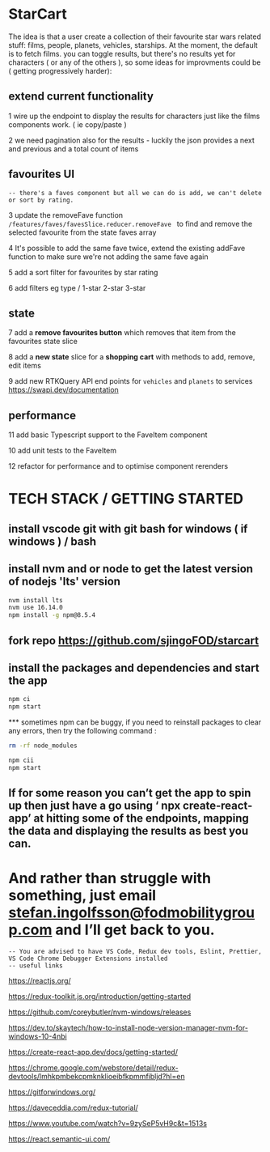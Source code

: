 # StarCart

The idea is that a user create a collection of their favourite star wars related stuff: films, people, planets, vehicles, starships. At the
moment, the default is to fetch films. you can toggle results, but there's no results yet for characters ( or any of the others ), so some
ideas for improvments could be ( getting progressively harder):

## extend current functionality

1 wire up the endpoint to display the results for characters just like the films components work. ( ie copy/paste )

2 we need pagination also for the results - luckily the json provides a next and previous and a total count of items

## favourites UI

    -- there's a faves component but all we can do is add, we can't delete or sort by rating.

3 update the removeFave function <code> /features/faves/favesSlice.reducer.removeFave </code> to find and remove the selected favourite from
the state faves array

4 It's possible to add the same fave twice, extend the existing addFave function to make sure we're not adding the same fave again

5 add a sort filter for favourites by star rating

6 add filters eg type / 1-star 2-star 3-star

## state

7 add a **remove favourites button** which removes that item from the favourites state slice

8 add a **new state** slice for a **shopping cart** with methods to add, remove, edit items

9 add new RTKQuery API end points for `vehicles` and `planets` to services https://swapi.dev/documentation

## performance

11 add basic Typescript support to the FaveItem component

10 add unit tests to the FaveItem

12 refactor for performance and to optimise component rerenders

# TECH STACK / GETTING STARTED

## install vscode git with git bash for windows ( if windows ) / bash

## install nvm and or node to get the latest version of nodejs 'lts' version

```bash
nvm install lts
nvm use 16.14.0
npm install -g npm@8.5.4
```

## fork repo https://github.com/sjingoFOD/starcart

## install the packages and dependencies and start the app

```bash
npm ci
npm start
```

\*\*\* sometimes npm can be buggy, if you need to reinstall packages to clear any errors, then try the following command :

```bash
rm -rf node_modules

npm cii
npm start
```

## If for some reason you can’t get the app to spin up then just have a go using ‘ npx create-react-app’ at hitting some of the endpoints, mapping the data and displaying the results as best you can.

# And rather than struggle with something, just email stefan.ingolfsson@fodmobilitygroup.com and I’ll get back to you.

    -- You are advised to have VS Code, Redux dev tools, Eslint, Prettier, VS Code Chrome Debugger Extensions installed
    -- useful links

https://reactjs.org/

https://redux-toolkit.js.org/introduction/getting-started

https://github.com/coreybutler/nvm-windows/releases

https://dev.to/skaytech/how-to-install-node-version-manager-nvm-for-windows-10-4nbi

https://create-react-app.dev/docs/getting-started/

https://chrome.google.com/webstore/detail/redux-devtools/lmhkpmbekcpmknklioeibfkpmmfibljd?hl=en

https://gitforwindows.org/

https://daveceddia.com/redux-tutorial/

https://www.youtube.com/watch?v=9zySeP5vH9c&t=1513s

https://react.semantic-ui.com/
